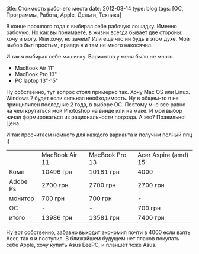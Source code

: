 title: Стоимость рабочего места
date: 2012-03-14
type: blog
tags: [ОС, Программы, Работа, Apple, Деньги, Техника]

В конце прошлого года я выбирал себе рабочую лошадку. Именно рабочую. Но как вы понимаете, в жизни всегда бывает две стороны: хочу и могу. Или хочу, но зачем? Или еще что ни будь в этом духе. Мой выбор был простым, правда я и там не много накосячил.

И так я выбирал себе машинку. Вариантов у меня было не много.

* MacBook Air 11"
* MacBook Pro 13"
* PC laptop 13"-15"

Ну собственно, тут вопрос стоял примерно так. Хочу Mac OS или Linux. Windows 7 будет если сильная необходимость. Ну в общем-то я не принципилен последние 2 года, в выборе ОС. Поэтому мне все равно на чем крутиться мой Photoshop на винде или на маке. И мой выбор начал формироваться из рациональности подхода. А это? Правильно! Цена. 

И так просчитаем немного для каждого варианта и получим полный ппц :) 

<table>
    <tr>
        <td></td>
        <td>MacBook Air 11</td>
        <td>MacBook Pro 13</td>
        <td>Acer Aspire (amd) 15</td>
    </tr>
    <tr>
        <td>Комп</td>
        <td>10496 грн</td>
        <td>10181 грн</td>
        <td>4000</td>
    </tr>
<tr>
        <td>Adobe Ps</td>
        <td>2700 грн</td>
        <td>2700 грн</td>
        <td>2700 грн</td>
    </tr>
<tr>
        <td>монитор</td>
        <td>700 грн</td>
        <td>700 грн</td>
        <td>-</td>
    </tr>
<tr>
        <td>ОС</td>
        <td>-</td>
        <td>-</td>
        <td>700 грн</td>
    </tr>
<tr>
        <td>итого</td>
        <td>13986 грн</td>
        <td>13581 грн</td>
        <td>7400 грн</td>
    </tr>
</table>

Ну вот собственно, забавно выходит экономия почти в 4000 если взять Acer, так я и поступил. В ближайшем будущем нет планов покупать себе Apple, хочу купить Asus EeePC, и планшет тоже Asus. 